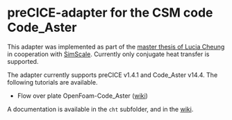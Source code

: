 # preCICE-adapter for the CSM code Code_Aster

This adapter was implemented as part of the [master thesis of Lucia Cheung](https://www5.in.tum.de/pub/Cheung2016_Thesis.pdf) in cooperation with [SimScale](https://www.simscale.com/). Currently only conjugate heat transfer is supported.

The adapter currently supports preCICE v1.4.1 and Code_Aster v14.4. The following tutorials are available.

* Flow over plate OpenFoam-Code_Aster ([wiki](wiki/Flow-over-plate-Code_Aster-Tutorial))

A documentation is available in the `cht` subfolder, and in the [wiki](wiki).

